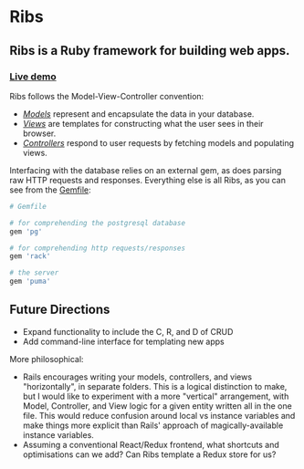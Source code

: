 # Ribs

## Ribs is a Ruby framework for building web apps. 

### [Live demo](http://ribs-live-example.herokuapp.com/)

Ribs follows the Model-View-Controller convention:
 - [*Models*](lib/guts/) represent and encapsulate the data in your database.
 - [*Views*](views/) are templates for constructing what the user sees in their browser.
 - [*Controllers*](lib/controller/) respond to user requests by fetching models and populating views.


Interfacing with the database relies on an external gem, as does parsing raw HTTP requests and responses. Everything else is all Ribs, as you can see from the [Gemfile](Gemfile):
```ruby
# Gemfile

# for comprehending the postgresql database
gem 'pg'

# for comprehending http requests/responses
gem 'rack'

# the server
gem 'puma'
```


## Future Directions

 - Expand functionality to include the C, R, and D of CRUD
 - Add command-line interface for templating new apps

More philosophical: 
 - Rails encourages writing your models, controllers, and views "horizontally", in separate folders. This is a logical distinction to make, but I would like to experiment with a more "vertical" arrangement, with Model, Controller, and View logic for a given entity written all in the one file. This would reduce confusion around local vs instance variables and make things more explicit than Rails' approach of magically-available instance variables.
 - Assuming a conventional React/Redux frontend, what shortcuts and optimisations can we add? Can Ribs template a Redux store for us?